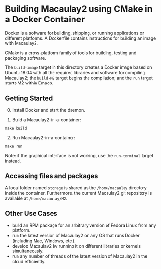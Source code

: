 # Building Macaulay2 using CMake in a Docker Container

Docker is a software for building, shipping, or running applications on different
platforms. A Dockerfile contains instructions for building an image with Macaulay2.

CMake is a cross-platform family of tools for building, testing and packaging software.

The `build-image` target in this directory creates a Docker image based on Ubuntu 18.04
with all the required libraries and software for compiling Macaulay2; the `build-M2`
target begins the compilation; and the `run` target starts M2 within Emacs.

## Getting Started
0. Install Docker and start the daemon.

1. Build a Macaulay2-in-a-container:
```
make build
```

2. Run Macaulay2-in-a-container:
```
make run
```

Note: if the graphical interface is not working, use the `run-terminal` target instead.

## Accessing files and packages

A local folder named `storage` is shared as the `/home/macaulay` directory inside the container.
Furthermore, the current Macaulay2 git repository is available at `/home/macaulay/M2`.

## Other Use Cases
 - build an RPM package for an arbitrary version of Fedora Linux from any platform.
 - run the latest version of Macaulay2 on any OS that runs Docker (including Mac, Windows, etc.).
 - develop Macaulay2 by running it on different libraries or kernels simultaneously.
 - run any number of threads of the latest version of Macaulay2 in the cloud efficiently.
